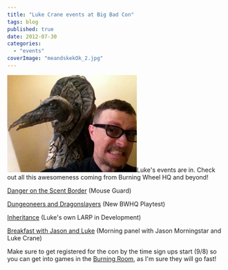 ```yaml
---
title: "Luke Crane events at Big Bad Con"
tags: blog
published: true
date: 2012-07-30
categories: 
  - "events"
coverImage: "meandskekOk_2.jpg"
---
```


[![](/images/meandskekOk_2-300x225.jpg "meandskekOk_2")](http://www.bigbadcon.com/wp-content/uploads/2012/07/meandskekOk_2.jpg)Luke's events are in. Check out all this awesomeness coming from Burning Wheel HQ and beyond!

[Danger on the Scent Border](http://www.bigbadcon.com/events/danger-on-the-scent-border/ "Danger on the Scent Border") (Mouse Guard)

[Dungeoneers and Dragonslayers](http://www.bigbadcon.com/events/dungeoneers-dragonslayers-playtest/ "Dungeoneers & Dragonslayers – Playtest") (New BWHQ Playtest)

[Inheritance](http://www.bigbadcon.com/events/inheritance/ "Inheritance") (Luke's own LARP in Development)

[Breakfast with Jason and Luke](http://www.bigbadcon.com/events/breakfast-with-jason-and-luke/ "Breakfast with Jason and Luke") (Morning panel with Jason Morningstar and Luke Crane)

Make sure to get registered for the con by the time sign ups start (9/8) so you can get into games in the [Burning Room](http://www.bigbadcon.com/little-red-is-on-fire/ "Little Red is on Fire!"), as I'm sure they will go fast!
